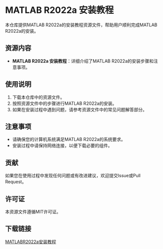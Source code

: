 # MATLAB R2022a 安装教程

本仓库提供MATLAB R2022a的安装教程资源文件，帮助用户顺利完成MATLAB R2022a的安装。

## 资源内容

- **MATLAB R2022a 安装教程**：详细介绍了MATLAB R2022a的安装步骤和注意事项。

## 使用说明

1. 下载本仓库中的资源文件。
2. 按照资源文件中的步骤进行MATLAB R2022a的安装。
3. 如果在安装过程中遇到问题，请参考资源文件中的常见问题解答部分。

## 注意事项

- 请确保您的计算机系统满足MATLAB R2022a的系统要求。
- 安装过程中请保持网络连接，以便下载必要的组件。

## 贡献

如果您在使用过程中发现任何问题或有改进建议，欢迎提交Issue或Pull Request。

## 许可证

本资源文件遵循MIT许可证。

## 下载链接

[MATLABR2022a安装教程](https://pan.quark.cn/s/1ca19eb74edc)